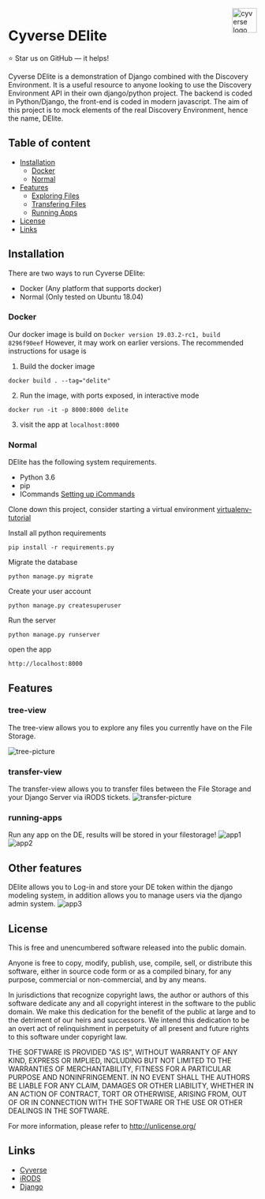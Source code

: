 <a href="https://cyverse.org/">
    <img src="https://de.cyverse.org/cyverse_logo.png" alt="cyverse logo" title="cyverse" align="right" height="50" />
</a>

Cyverse DElite
======================
:star: Star us on GitHub — it helps!

Cyverse DElite is a demonstration of Django combined with the Discovery Environment.
It is a useful resource to anyone looking to use the Discovery Environment API in their own
django/python project. The backend is coded in Python/Django, the front-end is coded in modern javascript.
The aim of this project is to mock elements of the real Discovery Environment, hence the name, DElite.


## Table of content

- [Installation](#installation)
    - [Docker](#docker)
    - [Normal](#normal)
- [Features](#features)
    - [Exploring Files](#tree-view)
    - [Transfering Files](#transfer-view)
    - [Running Apps](#running-apps)
- [License](#license)
- [Links](#links)

## Installation

There are two ways to run Cyverse DElite:

- Docker (Any platform that supports docker)
- Normal (Only tested on Ubuntu 18.04)

### Docker

Our docker image is build on `Docker version 19.03.2-rc1, build 8296f90eef` However, it may work on earlier versions.
The recommended instructions for usage is

1. Build the docker image

```
docker build . --tag="delite"
```

2. Run the image, with ports exposed, in interactive mode

```
docker run -it -p 8000:8000 delite
```

3. visit the app at `localhost:8000`

### Normal

DElite has the following system requirements.

* Python 3.6
* pip
* ICommands  [Setting up iCommands](https://wiki.cyverse.org/wiki/display/DS/Setting+Up+iCommands)


Clone down this project, consider starting a virtual environment [virtualenv-tutorial](https://docs.python-guide.org/dev/virtualenvs/)


Install all python requirements

`pip install -r requirements.py`

Migrate the database

`python manage.py migrate`

Create your user account

`python manage.py createsuperuser`

Run the server 

`python manage.py runserver`

open the app

`http://localhost:8000`


## Features

### tree-view

The tree-view allows you to explore any files you currently have on the File Storage.

![tree-picture](https://i.imgur.com/UESjlLS.gif)


### transfer-view

The transfer-view allows you to transfer files between the File Storage and your Django Server via iRODS tickets.
![transfer-picture](https://i.imgur.com/jKJsTas.png)


### running-apps
Run any app on the DE, results will be stored in your filestorage!
![app1](https://i.imgur.com/1DaQMap.png)
![app2](https://i.imgur.com/3qKwe2S.png)

## Other features
DElite allows you to Log-in and store your DE token within the django modeling system, in addition allows you to manage users via the django admin system.
![app3](https://i.imgur.com/VvYSxnE.jpg)


## License

This is free and unencumbered software released into the public domain.

Anyone is free to copy, modify, publish, use, compile, sell, or
distribute this software, either in source code form or as a compiled
binary, for any purpose, commercial or non-commercial, and by any
means.

In jurisdictions that recognize copyright laws, the author or authors
of this software dedicate any and all copyright interest in the
software to the public domain. We make this dedication for the benefit
of the public at large and to the detriment of our heirs and
successors. We intend this dedication to be an overt act of
relinquishment in perpetuity of all present and future rights to this
software under copyright law.

THE SOFTWARE IS PROVIDED "AS IS", WITHOUT WARRANTY OF ANY KIND,
EXPRESS OR IMPLIED, INCLUDING BUT NOT LIMITED TO THE WARRANTIES OF
MERCHANTABILITY, FITNESS FOR A PARTICULAR PURPOSE AND NONINFRINGEMENT.
IN NO EVENT SHALL THE AUTHORS BE LIABLE FOR ANY CLAIM, DAMAGES OR
OTHER LIABILITY, WHETHER IN AN ACTION OF CONTRACT, TORT OR OTHERWISE,
ARISING FROM, OUT OF OR IN CONNECTION WITH THE SOFTWARE OR THE USE OR
OTHER DEALINGS IN THE SOFTWARE.

For more information, please refer to <http://unlicense.org/>

## Links

* [Cyverse](https://cyverse.org/)
* [iRODS](https://irods.org/)
* [Django](https://www.djangoproject.com/)

